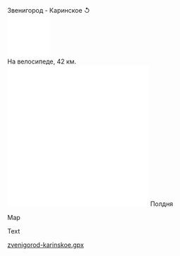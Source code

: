 
<link rel="stylesheet" href="../assets-custom/css/style-markdown.css">
<div class="cover-container" style="background-image: url('reka-1600.jpg');">
	<div class="cover-text">
		<div class="cover-title">
            Звенигород - Каринское &#x21BA;
        </div>
		<div class="cover-description">
			<div class="packages-location">
                <img loading="lazy" src="../assets-custom/bike-96.png" alt="" class="cover-icon">
                <div class="h4-default regular">На велосипеде, 42 км.</div>
            </div>
            <div>
                <img class="cover-icon" loading="lazy" src="../assets-custom/icon_time.png" alt=""  />
                <span>Полдня</span>
            </div>
		</div>
	</div>
</div>

Map

<div id="map"></div>

Text

[zvenigorod-karinskoe.gpx](zvenigorod-karinskoe.gpx)









<script src="https://api.mapbox.com/mapbox-gl-js/v2.14.1/mapbox-gl.js"></script>

<script src="../assets-custom/js/gpx2mapbox.js"></script>

<script>
	initializeGPXMap({
		gpxFilePath: 'zvenigorod-karinskoe.gpx',
		center: [37.6173, 55.7558],
		zoom: 6, 
		containerId: 'map'
	});
</script>